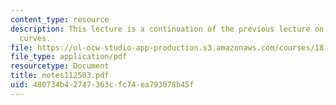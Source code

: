 ```yaml
---
content_type: resource
description: This lecture is a continuation of the previous lecture on the study of
  curves.
file: https://ol-ocw-studio-app-production.s3.amazonaws.com/courses/18-725-algebraic-geometry-fall-2003/480734b42747363cfc74ea793078b45f_notes112503.pdf
file_type: application/pdf
resourcetype: Document
title: notes112503.pdf
uid: 480734b4-2747-363c-fc74-ea793078b45f
---
```

